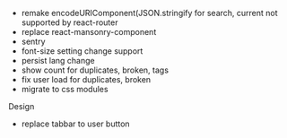 - remake encodeURIComponent(JSON.stringify for search, current not supported by react-router
- replace react-mansonry-component
- sentry
- font-size setting change support
- persist lang change
- show count for duplicates, broken, tags
- fix user load for duplicates, broken
- migrate to css modules

Design
- replace tabbar to user button